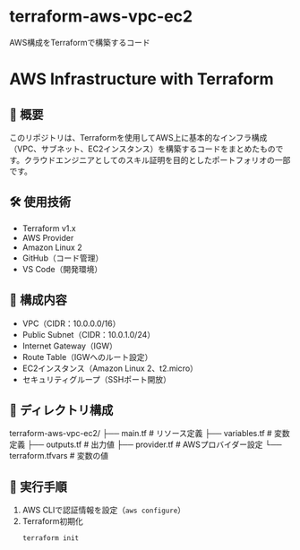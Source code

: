 # terraform-aws-vpc-ec2
AWS構成をTerraformで構築するコード
# AWS Infrastructure with Terraform

## 📌 概要
このリポジトリは、Terraformを使用してAWS上に基本的なインフラ構成（VPC、サブネット、EC2インスタンス）を構築するコードをまとめたものです。クラウドエンジニアとしてのスキル証明を目的としたポートフォリオの一部です。

## 🛠 使用技術
- Terraform v1.x
- AWS Provider
- Amazon Linux 2
- GitHub（コード管理）
- VS Code（開発環境）

## 🧱 構成内容
- VPC（CIDR：10.0.0.0/16）
- Public Subnet（CIDR：10.0.1.0/24）
- Internet Gateway（IGW）
- Route Table（IGWへのルート設定）
- EC2インスタンス（Amazon Linux 2、t2.micro）
- セキュリティグループ（SSHポート開放）

## 📂 ディレクトリ構成
terraform-aws-vpc-ec2/
├── main.tf              # リソース定義
├── variables.tf         # 変数定義
├── outputs.tf           # 出力値
├── provider.tf          # AWSプロバイダー設定
└── terraform.tfvars     # 変数の値

## 🚀 実行手順
1. AWS CLIで認証情報を設定（`aws configure`）
2. Terraform初期化  
   ```bash
   terraform init
